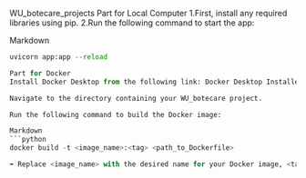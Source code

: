WU_botecare_projects
Part for Local Computer
1.First, install any required libraries using pip.
2.Run the following command to start the app:

Markdown
```python
uvicorn app:app --reload

Part for Docker
Install Docker Desktop from the following link: Docker Desktop Installer.

Navigate to the directory containing your WU_botecare project.

Run the following command to build the Docker image:

Markdown
```python
docker build -t <image_name>:<tag> <path_to_Dockerfile>

➡️ Replace <image_name> with the desired name for your Docker image, <tag> with an optional tag, and <path_to_Dockerfile> with the path to your Dockerfile.
